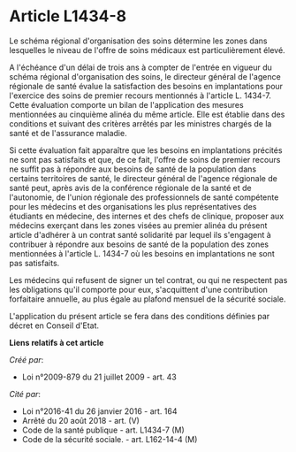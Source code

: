 # Article L1434-8

Le schéma régional d'organisation des soins détermine les zones dans lesquelles le niveau de l'offre de soins médicaux est
particulièrement élevé. 

A l'échéance d'un délai de trois ans à compter de l'entrée en vigueur du schéma régional d'organisation des soins, le
directeur général de l'agence régionale de santé évalue la satisfaction des besoins en implantations pour l'exercice des
soins de premier recours mentionnés à l'article L. 1434-7. Cette évaluation comporte un bilan de l'application des mesures
mentionnées au cinquième alinéa du même article. Elle est établie dans des conditions et suivant des critères arrêtés par les
ministres chargés de la santé et de l'assurance maladie. 

Si cette évaluation fait apparaître que les besoins en implantations précités ne sont pas satisfaits et que, de ce fait,
l'offre de soins de premier recours ne suffit pas à répondre aux besoins de santé de la population dans certains territoires
de santé, le directeur général de l'agence régionale de santé peut, après avis de la conférence régionale de la santé et de
l'autonomie, de l'union régionale des professionnels de santé compétente pour les médecins et des organisations les plus
représentatives des étudiants en médecine, des internes et des chefs de clinique, proposer aux médecins exerçant dans les
zones visées au premier alinéa du présent article d'adhérer à un contrat santé solidarité par lequel ils s'engagent à
contribuer à répondre aux besoins de santé de la population des zones mentionnées à l'article L. 1434-7 où les besoins en
implantations ne sont pas satisfaits. 

Les médecins qui refusent de signer un tel contrat, ou qui ne respectent pas les obligations qu'il comporte pour eux,
s'acquittent d'une contribution forfaitaire annuelle, au plus égale au plafond mensuel de la sécurité sociale. 

L'application du présent article se fera dans des conditions définies par décret en Conseil d'Etat.

**Liens relatifs à cet article**

_Créé par_:

  - Loi n°2009-879 du 21 juillet 2009 - art. 43

_Cité par_:

  - Loi n°2016-41 du 26 janvier 2016 - art. 164
  - Arrêté du 20 août 2018 - art. (V)
  - Code de la santé publique - art. L1434-7 (M)
  - Code de la sécurité sociale. - art. L162-14-4 (M)

